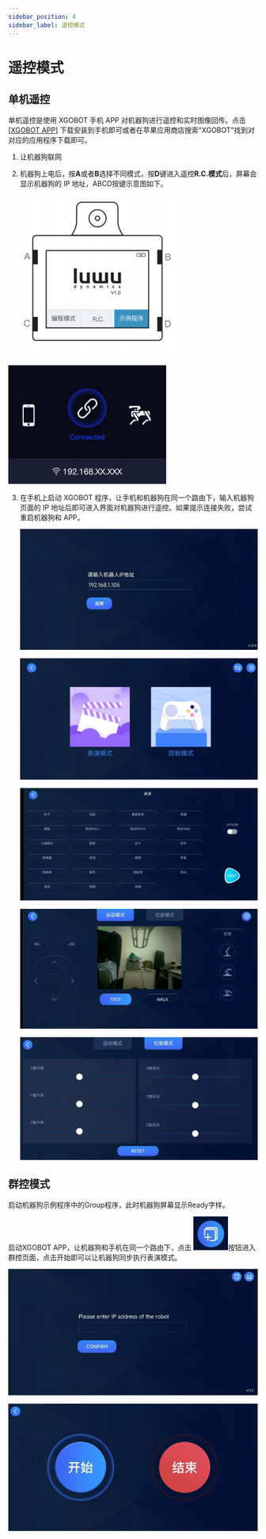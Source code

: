 ```yaml
---
sidebar_position: 4
sidebar_label: 遥控模式
---
```


# 遥控模式

 ## 单机遥控 

单机遥控是使用 XGOBOT 手机 APP 对机器狗进行遥控和实时图像回传。点击[[XGOBOT APP\]](https://pan.baidu.com/s/16TQQ3AEBwlI37oNj0oQOzA?pwd=d4qa) 下载安装到手机即可或者在苹果应用商店搜索"XGOBOT"找到对对应的应用程序下载即可。

1. 让机器狗联网

2. 机器狗上电后，按**A**或者**B**选择不同模式，按**D**键进入遥控**R.C.模式**后，屏幕会显示机器狗的 IP 地址，ABCD按键示意图如下。

![](./../images/cm4-xgo-control-01.png)

![](./../images/cm4-xgo-control-02.png)



3. 在手机上启动 XGOBOT 程序，让手机和机器狗在同一个路由下，输入机器狗页面的 IP 地址后即可进入界面对机器狗进行遥控。如果提示连接失败，尝试重启机器狗和 APP。

   

   ![](./../images/cm4-xgo-control-03.png)

   

   ![](./../images/cm4-xgo-control-04.png)

   

   ![](./../images/cm4-xgo-control-05.png)

   

   ![](./../images/cm4-xgo-control-06.png)

   

   ![](./../images/cm4-xgo-control-07.png)

## 群控模式 

启动机器狗示例程序中的Group程序，此时机器狗屏幕显示Ready字样。

启动XGOBOT APP，让机器狗和手机在同一个路由下，点击 ![](./../images/cm4-xgo-control-08.png)按钮进入群控页面，点击开始即可以让机器狗同步执行表演模式。

![](./../images/cm4-xgo-control-09.png)

![](./../images/cm4-xgo-control-10.png)
